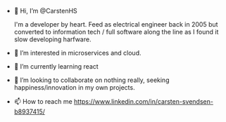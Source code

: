 - 👋 Hi, I’m @CarstenHS

  I'm a developer by heart. Feed as electrical engineer back in 2005 but converted to information tech / full software along the line as I found it slow developing harfware.
  
- 👀 I’m interested in
  microservices and cloud.
  
- 🌱 I’m currently learning 
  react
  
- 💞️ I’m looking to collaborate on
  nothing really, seeking happiness/innovation in my own projects.
  
- 📫 How to reach me
  https://www.linkedin.com/in/carsten-svendsen-b8937415/

<!---
CarstenHS/CarstenHS is a ✨ special ✨ repository because its `README.md` (this file) appears on your GitHub profile.
You can click the Preview link to take a look at your changes.
--->
